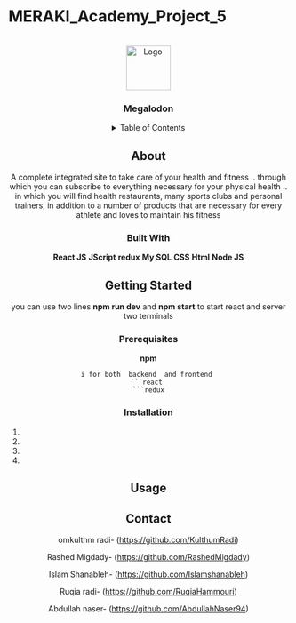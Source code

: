 # MERAKI_Academy_Project_5


<br />
<div align="center">
 <a href="https://github.com/C3-WhiteGuards">
  <img src="images/logo.png"alt="Logo" width="80" height="80">
  </a>
   <h3 align="center">Megalodon </h3>
 
<p align="center">
 


 <details>
  <summary>Table of Contents</summary>
  <ol>
<li>
 <a href="#about">About The Project</a>
      <ul>
        <li><a href="#built-with">Built With</a></li>
      </ul>
    </li>
    <li>
      <a href="#getting-started">Getting Started</a>
      <ul>

  <li><a href="#prerequisites">Prerequisites</a></li>
        <li><a href="#installation">Installation</a></li>
      </ul>
       </li>
        <li><a href="#usage">Usage</a></li>
          <li><a href="#contact">Contact</a></li>
 </ol>
</details>


## About 

A complete integrated site to take care of your health and fitness .. through which you can subscribe to everything necessary for your physical health .. in which you will find health restaurants, many sports clubs and personal trainers, in addition to a number of products that are necessary for every athlete and loves to maintain his fitness



### Built With
**React JS**
**JScript**
**redux**
**My SQL**
**CSS**
**Html**
**Node JS**


## Getting Started

you can use two lines  **npm run dev**  and **npm start** to start react and server two terminals 


### Prerequisites

**npm** 
``` 
i for both  backend  and frontend 
```react 
```redux
```


### Installation
1.
2.
3.
4.


## Usage



## Contact

omkulthm radi-
(https://github.com/KulthumRadi)

Rashed Migdady-
(https://github.com/RashedMigdady)

Islam Shanableh- 
(https://github.com/Islamshanableh)

Ruqia radi-
(https://github.com/RuqiaHammouri)

Abdullah naser-
(https://github.com/AbdullahNaser94)

